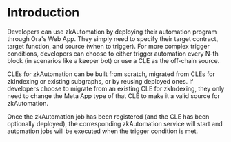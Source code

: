 # Introduction

Developers can use zkAutomation by deploying their automation program through Ora's Web App. They simply need to specify their target contract, target function, and source (when to trigger). For more complex trigger conditions, developers can choose to either trigger automation every N-th block (in scenarios like a keeper bot) or use a CLE as the off-chain source.

CLEs for zkAutomation can be built from scratch, migrated from CLEs for zkIndexing or existing subgraphs, or by reusing deployed ones. If developers choose to migrate from an existing CLE for zkIndexing, they only need to change the Meta App type of that CLE to make it a valid source for zkAutomation.

Once the zkAutomation job has been registered (and the CLE has been optionally deployed), the corresponding zkAutomation service will start and automation jobs will be executed when the trigger condition is met.
